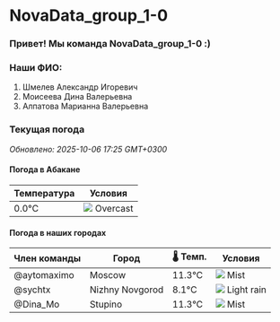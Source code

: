 # NovaData_group_1-0
### Привет! Мы команда NovaData_group_1-0 :)

### Наши ФИО:
1. Шмелев Александр Игоревич
2. Моисеева Дина Валерьевна
3. Алпатова Марианна Валерьевна

### Текущая погода
<!-- WEATHER:START -->
_Обновлено: 2025-10-06 17:25 GMT+0300_

#### Погода в Абакане

| Температура | Условия |
|-------------|----------|
| 0.0°C     | ![](https://cdn.weatherapi.com/weather/64x64/night/122.png) Overcast |

#### Погода в наших городах

| Член команды  | Город               | 🌡️ Темп.  | Условия          |
|---------------|---------------------|-----------|--------------------|
| @aytomaximo    | Moscow              |   11.3°C | ![](https://cdn.weatherapi.com/weather/64x64/day/143.png) Mist         |
| @sychtx        | Nizhny Novgorod     |    8.1°C | ![](https://cdn.weatherapi.com/weather/64x64/day/296.png) Light rain   |
| @Dina_Mo       | Stupino             |   11.3°C | ![](https://cdn.weatherapi.com/weather/64x64/day/143.png) Mist         |

<!-- WEATHER:END -->

